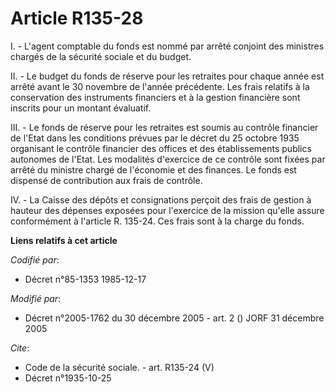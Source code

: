 # Article R135-28

I. - L'agent comptable du fonds est nommé par arrêté conjoint des ministres chargés de la sécurité sociale et du budget.

II. - Le budget du fonds de réserve pour les retraites pour chaque année est arrêté avant le 30 novembre de l'année
précédente. Les frais relatifs à la conservation des instruments financiers et à la gestion financière sont inscrits pour un
montant évaluatif.

III. - Le fonds de réserve pour les retraites est soumis au contrôle financier de l'Etat dans les conditions prévues par le
décret du 25 octobre 1935 organisant le contrôle financier des offices et des établissements publics autonomes de l'Etat. Les
modalités d'exercice de ce contrôle sont fixées par arrêté du ministre chargé de l'économie et des finances. Le fonds est
dispensé de contribution aux frais de contrôle.

IV. - La Caisse des dépôts et consignations perçoit des frais de gestion à hauteur des dépenses exposées pour l'exercice de
la mission qu'elle assure conformément à l'article R. 135-24. Ces frais sont à la charge du fonds.

**Liens relatifs à cet article**

_Codifié par_:

  - Décret n°85-1353 1985-12-17

_Modifié par_:

  - Décret n°2005-1762 du 30 décembre 2005 - art. 2 () JORF 31 décembre 2005

_Cite_:

  - Code de la sécurité sociale. - art. R135-24 (V)
  - Décret n°1935-10-25
